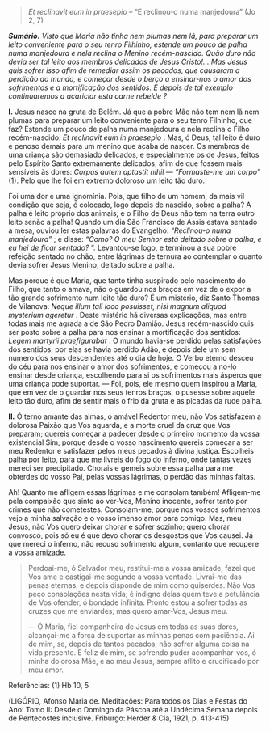 > *Et reclinavit eum in praesepio* – “E reclinou-o numa manjedoura” (Jo 2, 7)

***Sumário.** Visto que Maria não tinha nem plumas nem lã, para preparar um leito conveniente para o seu tenro Filhinho, estende um pouco de palha numa manjedoura e nela reclina o Menino recém-nascido. Quão duro não devia ser tal leito aos membros delicados de Jesus Cristo!… Mas Jesus quis sofrer isso afim de remediar assim os pecados, que causaram a perdição do mundo, e começar desde o berço a ensinar-nos o amor dos sofrimentos e a mortificação dos sentidos. E depois de tal exemplo continuaremos a acariciar esta carne rebelde ?*

**I.** Jesus nasce na gruta de Belém. Já que a pobre Mãe não tem nem lã nem plumas para preparar um leito conveniente para o seu tenro Filhinho, que faz? Estende um pouco de palha numa manjedoura e nela reclina o Filho recém-nascido: *Et reclinavit eum in praesepio* . Mas, ó Deus, tal leito é duro e penoso demais para um menino que acaba de nascer. Os membros de uma criança são demasiado delicados, e especialmente os de Jesus, feitos pelo Espírito Santo extremamente delicados, afim de que fossem mais sensíveis às dores: *Corpus autem aptastit nihil — “Formaste-me um corpo”* (1). Pelo que lhe foi em extremo doloroso um leito tão duro.

Foi uma dor e uma ignomínia. Pois, que filho de um homem, da mais vil condição que seja, é colocado, logo depois de nascido, sobre a palha? A palha é leito próprio dos animais; e o Filho de Deus não tem na terra outro leito senão a palha! Quando um dia São Francisco de Assis estava sentado à mesa, ouviou ler estas palavras do Evangelho: *“Reclinou-o numa manjedoura”* ; e disse: *“Como? O meu Senhor está deitado sobre a palha, e eu hei de ficar sentado?* “. Levantou-se logo, e terminou a sua pobre refeição sentado no chão, entre lágrimas de ternura ao contemplar o quanto devia sofrer Jesus Menino, deitado sobre a palha.

Mas porque é que Maria, que tanto tinha suspirado pelo nascimento do Filho, que tanto o amava, não o guardou nos braços em vez de o expor a tão grande sofrimento num leito tão duro? É um mistério, diz Santo Thomas de Vilanova: *Neque illum tali loco posuisset, nisi magnum aliquod mysterium ageretur* . Deste mistério há diversas explicações, mas entre todas mais me agrada a de São Pedro Damião. Jesus recém-nascido quis ser posto sobre a palha para nos ensinar a mortificação dos sentidos: *Legem martyrii praefigurabat* . O mundo havia-se perdido pelas satisfações dos sentidos; por elas se havia perdido Adão, e depois dele um sem numero dos seus descendentes até o dia de hoje. O Verbo eterno desceu do céu para nos ensinar o amor dos sofrimentos, e começou a no-lo ensinar desde criança, escolhendo para si os sofrimentos mais ásperos que uma criança pode suportar. — Foi, pois, ele mesmo quem inspirou a Maria, que em vez de o guardar nos seus tenros braços, o pusesse sobre aquele leito tão duro, afim de sentir mais o frio da gruta e as picadas da rude palha.

**II.** Ó terno amante das almas, ó amável Redentor meu, não Vos satisfazem a dolorosa Paixão que Vos aguarda, e a morte cruel da cruz que Vos preparam; quereis começar a padecer desde o primeiro momento da vossa existencial Sim, porque desde o vosso nascimento quereis começar a ser meu Redentor e satisfazer pelos meus pecados à divina justiça. Escolheis palha por leito, para que me livreis do fogo do inferno, onde tantas vezes mereci ser precipitado. Chorais e gemeis sobre essa palha para me obterdes do vosso Pai, pelas vossas lágrimas, o perdão das minhas faltas.

Ah! Quanto me afligem essas lágrimas e me consolam também! Afligem-me pela compaixão que sinto ao ver-Vos, Menino inocente, sofrer tanto por crimes que não cometestes. Consolam-me, porque nos vossos sofrimentos vejo a minha salvação e o vosso imenso amor para comigo. Mas, meu Jesus, não Vos quero deixar chorar e sofrer sozinho; quero chorar convosco, pois só eu é que devo chorar os desgostos que Vos causei. Já que mereci o inferno, não recuso sofrimento algum, contanto que recupere a vossa amizade.

> Perdoai-me, ó Salvador meu, restitui-me a vossa amizade, fazei que Vos ame e castigai-me segundo a vossa vontade. Livrai-me das penas eternas, e depois disponde de mim como quiserdes. Não Vos peço consolações nesta vida; é indigno delas quem teve a petulância de Vos ofender, ó bondade infinita. Pronto estou a sofrer todas as cruzes que me enviardes; mas quero amar-Vos, Jesus meu.
>
> — Ó Maria, fiel companheira de Jesus em todas as suas dores, alcançai-me a força de suportar as minhas penas com paciência. Ai de mim, se, depois de tantos pecados, não sofrer alguma coisa na vida presente. E feliz de mim, se sofrendo puder acompanhar-vos, ó minha dolorosa Mãe, e ao meu Jesus, sempre aflito e crucificado por meu amor.

Referências: (1) Hb 10, 5

(LIGÓRIO, Afonso Maria de. Meditações: Para todos os Dias e Festas do Ano: Tomo II: Desde o Domingo da Páscoa até a Undécima Semana depois de Pentecostes inclusive. Friburgo: Herder & Cia, 1921, p. 413-415)

